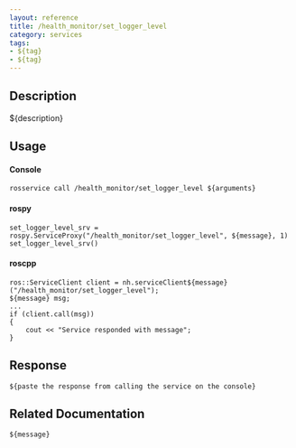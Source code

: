 ```yaml
---
layout: reference
title: /health_monitor/set_logger_level
category: services
tags: 
- ${tag} 
- ${tag}
---
```


## Description
${description}

## Usage
#### Console
```
rosservice call /health_monitor/set_logger_level ${arguments}
```

#### rospy
```
set_logger_level_srv = rospy.ServiceProxy("/health_monitor/set_logger_level", ${message}, 1)
set_logger_level_srv()
```

#### roscpp
```
ros::ServiceClient client = nh.serviceClient${message}("/health_monitor/set_logger_level");
${message} msg;
...
if (client.call(msg))
{
    cout << "Service responded with message";
}
```

## Response
```
${paste the response from calling the service on the console}
```

## Related Documentation
``${message}``